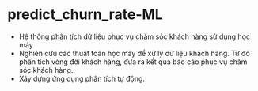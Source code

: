 # predict_churn_rate-ML
- Hệ thống phân tích dữ liệu phục vụ chăm sóc khách hàng sử dụng học máy
- Nghiên cứu các thuật toán học máy để xử lý dữ liệu khách hàng. Từ đó phân tích vòng đời khách hàng, đưa ra kết quả báo cáo phục vụ chăm sóc khách hàng.
- Xây dựng ứng dụng phân tích tự động.
